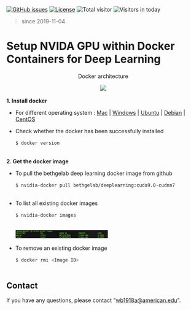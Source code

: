[![GitHub issues](https://img.shields.io/github/issues/Naereen/StrapDown.js.svg)](https://github.com/BumbleBee0819/PsychophysicsExperiment_PairedComparison/issues/)
[![License](https://img.shields.io/badge/license-MIT-yellow.svg)](https://opensource.org/licenses/MIT)
![Total visitor](https://visitor-count-badge.herokuapp.com/total.svg?repo_id=docker_gpu)
![Visitors in today](https://visitor-count-badge.herokuapp.com/today.svg?repo_id=docker_gpu)
> since 2019-11-04


# Setup NVIDA GPU within Docker Containers for Deep Learning
<div>
    <p align="center"> Docker architecture </strong></p>
    <p align="center"><img src="https://lh6.googleusercontent.com/OLNkuRtYmA-8DwJ1-gSM9HL4Uxu56ae3yX5deu9997DXNtNEFbaAnuwSTlKFbAlmwH8GqJohKNow8gpDbUj_LPqW1sfXBu7CLDFB2cL5jqCuuLiOc89AKdH2yiYkq-37EdnePetq"  display= block width=50%></p>
</div>


**1. Install docker**
   - For different operating system
    : [Mac](https://docs.docker.com/docker-for-mac/install/)
    | [Windows](https://docs.docker.com/docker-for-windows/install/)
    | [Ubuntu](https://docs.docker.com/install/linux/docker-ce/ubuntu/)
    | [Debian](https://docs.docker.com/install/linux/docker-ce/debian/)
    | [CentOS](https://docs.docker.com/install/linux/docker-ce/centos/)

   - Check whether the docker has been successfully installed
        ```bash
        $ docker version
    
        ```
**2. Get the docker image**
   - To pull the bethgelab deep learning docker image from github
        ```bash
        $ nvidia-docker pull bethgelab/deeplearning:cuda9.0-cudnn7
    
        ```
   - To list all existing docker images
        ```bash
        $ nvidia-docker images
    
        ``` 
        <div>
            <p align="left"><img src="https://github.com/BumbleBee0819/Setup-NVIDIA-GPU-within-Docker-Containers/blob/master/img/docker.png"  display= block width=50%></p>
        </div>
        
   - To remove an existing docker image
        ```bash
        $ docker rmi <Image ID>
    
        ```  
        
   
## Contact
If you have any questions, please contact "wb1918a@american.edu".
   
   

 
